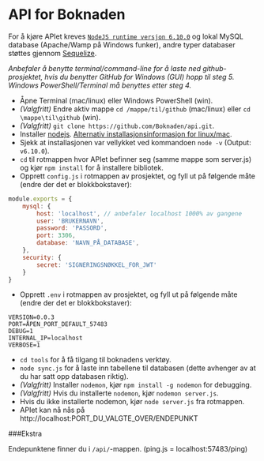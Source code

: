 API for Boknaden
==============
For å kjøre APIet kreves [`NodeJS runtime versjon 6.10.0`](https://nodejs.org) og lokal MySQL database (Apache/Wamp på Windows funker), andre typer databaser støttes gjennom [Sequelize](http://docs.sequelizejs.com/en/v3/).

*Anbefaler å benytte terminal/command-line for å laste ned github-prosjektet, hvis du benytter GitHub for Windows (GUI) hopp til steg 5.*
*Windows PowerShell/Terminal må benyttes etter steg 4.*

- Åpne Terminal (mac/linux) eller Windows PowerShell (win).
- *(Valgfritt)* Endre aktiv mappe `cd /mappe/til/github` (mac/linux) eller `cd \mappe\til\github` (win).
- *(Valgfritt)* `git clone https://github.com/Boknaden/api.git`.
-  Installer [nodejs](https://nodejs.org). [Alternativ installasjonsinformasjon for linux/mac](https://github.com/nodejs/node).
- Sjekk at installasjonen var vellykket ved kommandoen `node -v` (Output: `v6.10.0`).
- `cd` til rotmappen hvor APIet befinner seg (samme mappe som server.js) og kjør `npm install` for å installere bibliotek.
- Opprett `config.js` i rotmappen av prosjektet, og fyll ut på følgende måte (endre der det er blokkbokstaver):

```javascript
module.exports = {
    mysql: {
        host: 'localhost', // anbefaler localhost 1000% av gangene
        user: 'BRUKERNAVN',
        password: 'PASSORD',
        port: 3306,
        database: 'NAVN_PÅ_DATABASE',
    },
    security: {
        secret: 'SIGNERINGSNØKKEL_FOR_JWT'
    }
}
```

- Opprett `.env` i rotmappen av prosjektet, og fyll ut på følgende måte (endre der det er blokkbokstaver):

```
VERSION=0.0.3
PORT=ÅPEN_PORT_DEFAULT_57483
DEBUG=1
INTERNAL_IP=localhost
VERBOSE=1
```

- `cd tools` for å få tilgang til boknadens verktøy.
- `node sync.js` for å laste inn tabellene til databasen (dette avhenger av at du har satt opp databasen riktig).
- *(Valgfritt)* Installer `nodemon`, kjør `npm install -g nodemon` for debugging.
- *(Valgfritt)* Hvis du installerte `nodemon`, kjør `nodemon server.js`.
- Hvis du ikke installerte nodemon, kjør `node server.js` fra rotmappen.
- APIet kan nå nås på http://localhost:PORT_DU_VALGTE_OVER/ENDEPUNKT

###Ekstra

Endepunktene finner du i `/api/`-mappen. (ping.js = localhost:57483/ping)
